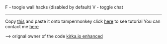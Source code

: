 F - toogle wall hacks (disabled by default)
V - toggle chat

---


Copy [this](https://github.com/tirthpatel1356/kirka.io-esp/blob/main/copythis.txt) and paste it onto tampermonkey 
click  [here](https://youtu.be/XW7-iw7hF28) to see tutorial
You can contact me [here](https://discordapp.com/users/831051078954909696) 




--> orignal owner of the code [kirka.io enhanced](https://greasyfork.org/en/users/824432-notyou)
